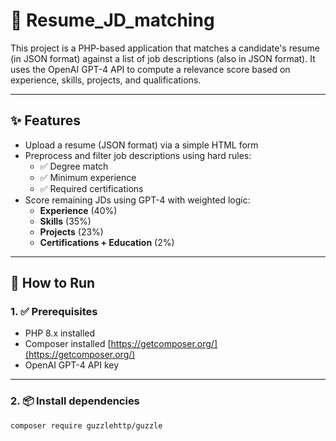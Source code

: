 # 📄 Resume_JD_matching

This project is a PHP-based application that matches a candidate's resume (in JSON format) against a list of job descriptions (also in JSON format). It uses the OpenAI GPT-4 API to compute a relevance score based on experience, skills, projects, and qualifications.

---

## ✨ Features

- Upload a resume (JSON format) via a simple HTML form
- Preprocess and filter job descriptions using hard rules:
  - ✅ Degree match
  - ✅ Minimum experience
  - ✅ Required certifications
- Score remaining JDs using GPT-4 with weighted logic:
  - **Experience** (40%)
  - **Skills** (35%)
  - **Projects** (23%)
  - **Certifications + Education** (2%)

---

## 🚀 How to Run

### 1. ✅ Prerequisites

- PHP 8.x installed
- Composer installed [https://getcomposer.org/](https://getcomposer.org/)
- OpenAI GPT-4 API key

---

### 2. 📦 Install dependencies

```bash
composer require guzzlehttp/guzzle

